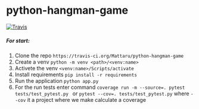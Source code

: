 # python-hangman-game
[![Travis][build-badge]][build]

[build-badge]:https://img.shields.io/travis/Mattaru/python-hangman-game/master.png?style=flat-square

[build]:https://travis-ci.org/Mattaru/python-hangman-game

##### For start:
1. Clone the repo `https://travis-ci.org/Mattaru/python-hangman-game`
1. Create a venv `python -m venv <path>/<venv:name>`
1. Activete the venv `<venv:name>/Scripts/activate`
1. Install requirements `pip install -r requirements`
1. Run the application `python app.py`
1. For the run tests enter command `coverage run -m --source=. pytest tests/test_pytest.py ` or `pytest --cov=. tests/test_pytest.py` where `--cov` it a project where we make calculate a coverage
